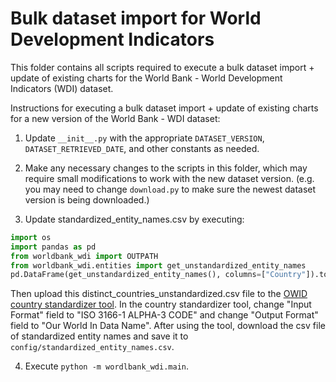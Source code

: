 # Bulk dataset import for World Development Indicators

This folder contains all scripts required to execute a bulk dataset import + update of existing charts for the World Bank - World Development Indicators (WDI) dataset. 

Instructions for executing a bulk dataset import + update of existing charts for a new version of the World Bank - WDI dataset:

1. Update `__init__.py` with the appropriate `DATASET_VERSION`, `DATASET_RETRIEVED_DATE`, and other constants as needed.

2. Make any necessary changes to the scripts in this folder, which may require small modifications to work with the new dataset version. (e.g. you may need to change `download.py` to make sure the newest dataset version is being downloaded.)

3. Update standardized_entity_names.csv by executing:

```python
import os
import pandas as pd
from worldbank_wdi import OUTPATH
from worldbank_wdi.entities import get_unstandardized_entity_names
pd.DataFrame(get_unstandardized_entity_names(), columns=["Country"]).to_csv(os.path.join(OUTPATH, "distinct_countries_unstandardized.csv"), index=False)
```

Then upload this distinct_countries_unstandardized.csv file to the [OWID country standardizer tool](https://owid.cloud/admin/standardize). In the country standardizer tool, change "Input Format" field to "ISO 3166-1 ALPHA-3 CODE" and change "Output Format" field to "Our World In Data Name". After using the tool, download the csv file of standardized entity names and save it to `config/standardized_entity_names.csv`.

4. Execute `python -m wordlbank_wdi.main`.
